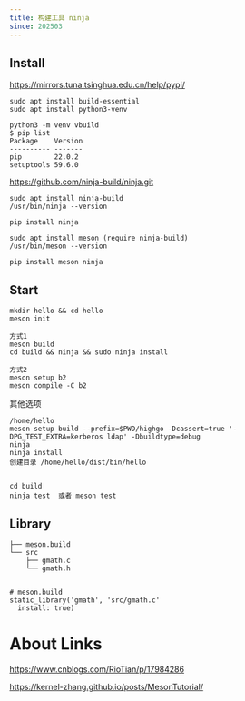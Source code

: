 ```yaml
---
title: 构建工具 ninja
since: 202503
---
```


## Install

https://mirrors.tuna.tsinghua.edu.cn/help/pypi/
```
sudo apt install build-essential
sudo apt install python3-venv

python3 -m venv vbuild
$ pip list
Package    Version
---------- -------
pip        22.0.2
setuptools 59.6.0
```

https://github.com/ninja-build/ninja.git
```
sudo apt install ninja-build
/usr/bin/ninja --version

pip install ninja
```

```
sudo apt install meson (require ninja-build)
/usr/bin/meson --version

pip install meson ninja
```

## Start

```
mkdir hello && cd hello
meson init

方式1
meson build
cd build && ninja && sudo ninja install

方式2
meson setup b2
meson compile -C b2
```

其他选项
```
/home/hello
meson setup build --prefix=$PWD/highgo -Dcassert=true '-DPG_TEST_EXTRA=kerberos ldap' -Dbuildtype=debug
ninja 
ninja install
创建目录 /home/hello/dist/bin/hello


cd build 
ninja test  或者 meson test
```

## Library

```
├── meson.build
└── src
    ├── gmath.c
    └── gmath.h


# meson.build
static_library('gmath', 'src/gmath.c'
  install: true)
```


# About Links

<https://www.cnblogs.com/RioTian/p/17984286>

<https://kernel-zhang.github.io/posts/MesonTutorial/>